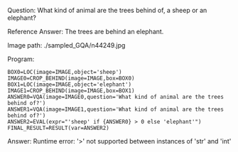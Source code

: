 Question: What kind of animal are the trees behind of, a sheep or an elephant?

Reference Answer: The trees are behind an elephant.

Image path: ./sampled_GQA/n44249.jpg

Program:

```
BOX0=LOC(image=IMAGE,object='sheep')
IMAGE0=CROP_BEHIND(image=IMAGE,box=BOX0)
BOX1=LOC(image=IMAGE,object='elephant')
IMAGE1=CROP_BEHIND(image=IMAGE,box=BOX1)
ANSWER0=VQA(image=IMAGE0,question='What kind of animal are the trees behind of?')
ANSWER1=VQA(image=IMAGE1,question='What kind of animal are the trees behind of?')
ANSWER2=EVAL(expr="'sheep' if {ANSWER0} > 0 else 'elephant'")
FINAL_RESULT=RESULT(var=ANSWER2)
```
Answer: Runtime error: '>' not supported between instances of 'str' and 'int'

